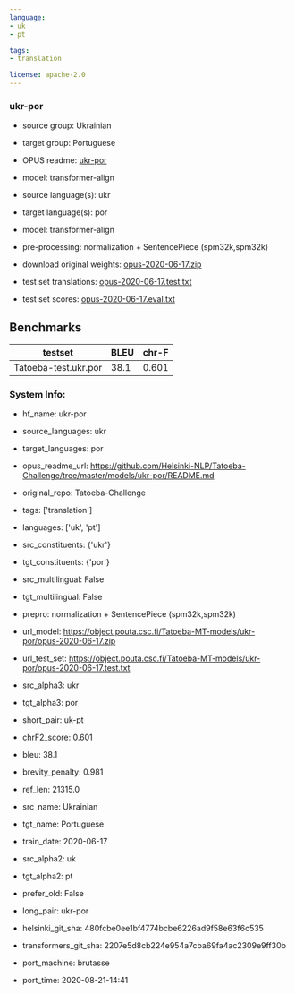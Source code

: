 ```yaml
---
language: 
- uk
- pt

tags:
- translation

license: apache-2.0
---
```


### ukr-por

* source group: Ukrainian 
* target group: Portuguese 
*  OPUS readme: [ukr-por](https://github.com/Helsinki-NLP/Tatoeba-Challenge/tree/master/models/ukr-por/README.md)

*  model: transformer-align
* source language(s): ukr
* target language(s): por
* model: transformer-align
* pre-processing: normalization + SentencePiece (spm32k,spm32k)
* download original weights: [opus-2020-06-17.zip](https://object.pouta.csc.fi/Tatoeba-MT-models/ukr-por/opus-2020-06-17.zip)
* test set translations: [opus-2020-06-17.test.txt](https://object.pouta.csc.fi/Tatoeba-MT-models/ukr-por/opus-2020-06-17.test.txt)
* test set scores: [opus-2020-06-17.eval.txt](https://object.pouta.csc.fi/Tatoeba-MT-models/ukr-por/opus-2020-06-17.eval.txt)

## Benchmarks

| testset               | BLEU  | chr-F |
|-----------------------|-------|-------|
| Tatoeba-test.ukr.por 	| 38.1 	| 0.601 |


### System Info: 
- hf_name: ukr-por

- source_languages: ukr

- target_languages: por

- opus_readme_url: https://github.com/Helsinki-NLP/Tatoeba-Challenge/tree/master/models/ukr-por/README.md

- original_repo: Tatoeba-Challenge

- tags: ['translation']

- languages: ['uk', 'pt']

- src_constituents: {'ukr'}

- tgt_constituents: {'por'}

- src_multilingual: False

- tgt_multilingual: False

- prepro:  normalization + SentencePiece (spm32k,spm32k)

- url_model: https://object.pouta.csc.fi/Tatoeba-MT-models/ukr-por/opus-2020-06-17.zip

- url_test_set: https://object.pouta.csc.fi/Tatoeba-MT-models/ukr-por/opus-2020-06-17.test.txt

- src_alpha3: ukr

- tgt_alpha3: por

- short_pair: uk-pt

- chrF2_score: 0.601

- bleu: 38.1

- brevity_penalty: 0.981

- ref_len: 21315.0

- src_name: Ukrainian

- tgt_name: Portuguese

- train_date: 2020-06-17

- src_alpha2: uk

- tgt_alpha2: pt

- prefer_old: False

- long_pair: ukr-por

- helsinki_git_sha: 480fcbe0ee1bf4774bcbe6226ad9f58e63f6c535

- transformers_git_sha: 2207e5d8cb224e954a7cba69fa4ac2309e9ff30b

- port_machine: brutasse

- port_time: 2020-08-21-14:41